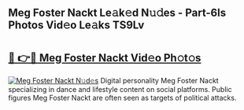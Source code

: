 ## Meg Foster Nackt Le𝚊k𝚎d N𝚞𝚍es - Part-6ls Photos Vid𝚎o Le𝚊ks TS9Lv

# <h2><a href="http://fb7piqd.evod.top/?m=Meg+Foster+Nackt">🔗 👉🔴 Meg Foster Nackt Vid𝚎o Ph𝚘t𝚘s</a></h2>

[![Meg Foster Nackt N𝚞d𝚎s](https://i.imgur.com/8V9OHl7.gif)](http://fb7piqd.evod.top/?m=Meg+Foster+Nackt)
Digital personality Meg Foster Nackt specializing in dance and lifestyle content on social platforms. Public figures Meg Foster Nackt are often seen as targets of political attacks. 
